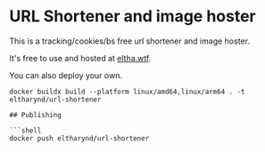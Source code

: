 # URL Shortener and image hoster

This is a tracking/cookies/bs free url shortener and image hoster.

It's free to use and hosted at [eltha.wtf](https://eltha.wtf/).

You can also deploy your own.

```shell
docker buildx build --platform linux/amd64,linux/arm64 . -t eltharynd/url-shortener

## Publishing

```shell
docker push eltharynd/url-shortener
```

